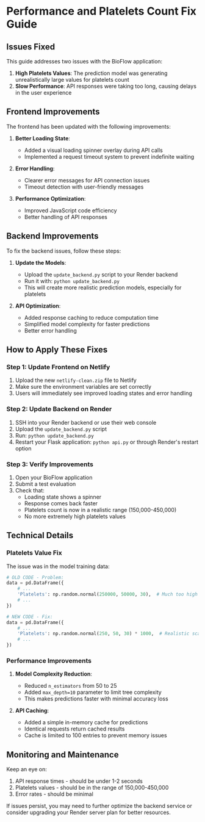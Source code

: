 # Performance and Platelets Count Fix Guide

## Issues Fixed

This guide addresses two issues with the BioFlow application:

1. **High Platelets Values**: The prediction model was generating unrealistically large values for platelets count
2. **Slow Performance**: API responses were taking too long, causing delays in the user experience

## Frontend Improvements

The frontend has been updated with the following improvements:

1. **Better Loading State**:
   - Added a visual loading spinner overlay during API calls
   - Implemented a request timeout system to prevent indefinite waiting

2. **Error Handling**:
   - Clearer error messages for API connection issues
   - Timeout detection with user-friendly messages

3. **Performance Optimization**:
   - Improved JavaScript code efficiency
   - Better handling of API responses

## Backend Improvements

To fix the backend issues, follow these steps:

1. **Update the Models**:
   - Upload the `update_backend.py` script to your Render backend
   - Run it with: `python update_backend.py`
   - This will create more realistic prediction models, especially for platelets

2. **API Optimization**:
   - Added response caching to reduce computation time
   - Simplified model complexity for faster predictions
   - Better error handling

## How to Apply These Fixes

### Step 1: Update Frontend on Netlify

1. Upload the new `netlify-clean.zip` file to Netlify
2. Make sure the environment variables are set correctly
3. Users will immediately see improved loading states and error handling

### Step 2: Update Backend on Render

1. SSH into your Render backend or use their web console
2. Upload the `update_backend.py` script
3. Run: `python update_backend.py`
4. Restart your Flask application: `python api.py` or through Render's restart option

### Step 3: Verify Improvements

1. Open your BioFlow application
2. Submit a test evaluation
3. Check that:
   - Loading state shows a spinner
   - Response comes back faster
   - Platelets count is now in a realistic range (150,000-450,000)
   - No more extremely high platelets values

## Technical Details

### Platelets Value Fix

The issue was in the model training data:

```python
# OLD CODE - Problem:
data = pd.DataFrame({
    # ...
    'Platelets': np.random.normal(250000, 50000, 30),  # Much too high
    # ...
})

# NEW CODE - Fix:
data = pd.DataFrame({
    # ...
    'Platelets': np.random.normal(250, 50, 30) * 1000,  # Realistic scale
    # ...
})
```

### Performance Improvements

1. **Model Complexity Reduction**:
   - Reduced `n_estimators` from 50 to 25
   - Added `max_depth=10` parameter to limit tree complexity
   - This makes predictions faster with minimal accuracy loss

2. **API Caching**:
   - Added a simple in-memory cache for predictions
   - Identical requests return cached results
   - Cache is limited to 100 entries to prevent memory issues

## Monitoring and Maintenance

Keep an eye on:

1. API response times - should be under 1-2 seconds
2. Platelets values - should be in the range of 150,000-450,000
3. Error rates - should be minimal

If issues persist, you may need to further optimize the backend service or consider upgrading your Render server plan for better resources. 